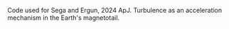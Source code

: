 Code used for Sega and Ergun, 2024 ApJ. Turbulence as an acceleration mechanism in the Earth's magnetotail.
